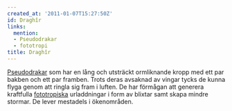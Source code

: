 ```yaml
---
created_at: '2011-01-07T15:27:50Z'
id: Draghîr
links:
  mention:
  - Pseudodrakar
  - fototropi
title: Draghîr
---
```


[Pseudodrakar] som har en lång och utsträckt ormliknande kropp med ett par bakben och ett par
framben. Trots deras avsaknad av vingar tycks de kunna flyga genom att ringla sig fram i luften. De
har förmågan att generera kraftfulla [fototropiska] urladdningar i form av blixtar samt skapa mindre
stormar. De lever mestadels i ökenområden.

  [Pseudodrakar]: Pseudodrakar
  [fototropiska]: fototropi